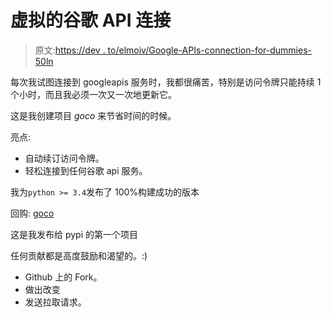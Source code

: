 # 虚拟的谷歌 API 连接

> 原文:[https://dev . to/elmoiv/Google-APIs-connection-for-dummies-50ln](https://dev.to/elmoiv/google-apis-connection-for-dummies-50ln)

每次我试图连接到 googleapis 服务时，我都很痛苦，特别是访问令牌只能持续 1 个小时，而且我必须一次又一次地更新它。

这是我创建项目 *goco* 来节省时间的时候。

亮点:

*   自动续订访问令牌。
*   轻松连接到任何谷歌 api 服务。

我为`python >= 3.4`发布了 100%构建成功的版本

回购: [goco](https://github.com/elmoiv/goco)

这是我发布给 pypi 的第一个项目

任何贡献都是高度鼓励和渴望的。:)

*   Github 上的 Fork。
*   做出改变
*   发送拉取请求。